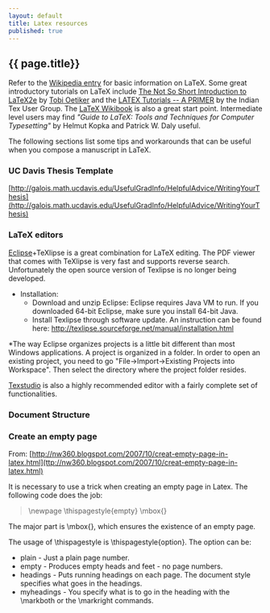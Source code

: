 ```yaml
---
layout: default
title: Latex resources
published: true
---
```


## {{ page.title}}

Refer to the [Wikipedia entry](http://en.wikipedia.org/wiki/LaTeX) for basic information on LaTeX. Some great introductory tutorials on LaTeX include [The Not So Short Introduction to LaTeX2e](http://tobi.oetiker.ch/lshort/lshort.pdf) by [Tobi Oetiker](http://tobi.oetiker.ch/hp/) and the [LATEX Tutorials -- A PRIMER](https://www.tug.org/twg/mactex/tutorials/ltxprimer-1.0.pdf) by the Indian Tex User Group. The [LaTeX Wikibook](http://en.wikibooks.org/wiki/LaTeX) is also a great start point. Intermediate level users may find <em>"Guide to LaTeX: Tools and Techniques for Computer Typesetting"</em> by Helmut Kopka and Patrick W. Daly useful.


The following sections list some tips and workarounds that can be useful when you compose a manuscript in LaTeX.

### UC Davis Thesis Template

[http://galois.math.ucdavis.edu/UsefulGradInfo/HelpfulAdvice/WritingYourThesis](http://galois.math.ucdavis.edu/UsefulGradInfo/HelpfulAdvice/WritingYourThesis)

### LaTeX editors 

[Eclipse](https://eclipse.org/)+TeXlipse is a great combination for LaTeX editing. The PDF viewer that comes with TeXlipse is very fast and supports reverse search. Unfortunately the open source version of Texlipse is no longer being developed. 

* Installation:
   * Download and unzip Eclipse: Eclipse requires Java VM to run. If you downloaded 64-bit Eclipse, make sure you install 64-bit Java.
   * Install Texlipse through software update. An instruction can be found here: <a href="http://texlipse.sourceforge.net/manual/installation.html" target=_blank>http://texlipse.sourceforge.net/manual/installation.html</a>

*The way Eclipse organizes projects is a little bit different than most Windows applications. A project is organized in a folder. In order to open an existing project, you need to go "File->Import->Existing Projects into Workspace". Then select the directory where the project folder resides.

[Texstudio](http://texstudio.sourceforge.net) is also a highly recommended editor with a fairly complete set of functionalities. 

### Document Structure

### Create an empty page
From: [http://nw360.blogspot.com/2007/10/creat-empty-page-in-latex.html](ttp://nw360.blogspot.com/2007/10/creat-empty-page-in-latex.html)

It is necessary to use a trick when creating an empty page in Latex. The following code does the job:

> \newpage
> \thispagestyle{empty}
> \mbox{}

The major part is \mbox{}, which ensures the existence of an empty page.

The usage of \thispagestyle is \thispagestyle{option}. The option can be:
- plain - Just a plain page number.
- empty - Produces empty heads and feet - no page numbers.
- headings - Puts running headings on each page. The document style specifies what goes in the headings.
- myheadings - You specify what is to go in the heading with the \markboth or the \markright commands.